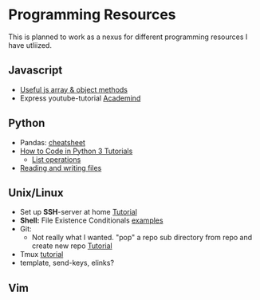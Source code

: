 # Programming Resources

This is planned to work as a nexus for different programming resources I have utliized. 

## Javascript
* [Useful js array & object methods](https://codeburst.io/useful-javascript-array-and-object-methods-6c7971d93230)
* Express youtube-tutorial [Academind](https://www.youtube.com/watch?v=bf8L9tQi_MQ)


## Python
* Pandas: [cheatsheet](https://github.com/pandas-dev/pandas/blob/master/doc/cheatsheet/Pandas_Cheat_Sheet.pdf)
* [How to Code in Python 3 Tutorials](https://www.digitalocean.com/community/tutorial_series/how-to-code-in-python-3)
  * [List operations](https://www.digitalocean.com/community/tutorials/how-to-use-list-methods-in-python-3) 
* [Reading and writing files](http://www.pythonforbeginners.com/files/reading-and-writing-files-in-python)

## Unix/Linux
* Set up **SSH**-server at home [Tutorial](https://dev.to/zduey/how-to-set-up-an-ssh-server-on-a-home-computer)
* <strong>Shell:</strong> File Existence Conditionals [examples](https://www.cyberciti.biz/tips/find-out-if-file-exists-with-conditional-expressions.html)
* Git: 
  * Not really what I wanted. "pop" a repo sub directory from repo and create new repo [Tutorial](https://aigeec.com/how-to-split-a-git-repo/)
* Tmux [tutorial](https://minimul.com/teaches/tmux)
* template, send-keys, elinks?


## Vim
